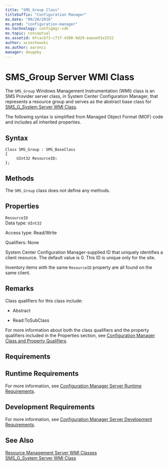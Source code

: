 ```yaml
---
title: "SMS_Group Class"
titleSuffix: "Configuration Manager"
ms.date: "09/20/2016"
ms.prod: "configuration-manager"
ms.technology: configmgr-sdk
ms.topic: conceptual
ms.assetid: 6fcacb73-c71f-4300-9d29-eaeae91e2532
author: aczechowski
ms.author: aaroncz
manager: dougeby
---
```

# SMS_Group Server WMI Class
The `SMS_Group` Windows Management Instrumentation (WMI) class is an SMS Provider server class, in System Center Configuration Manager, that represents a resource group and serves as the abstract base class for [SMS_G_System Server WMI Class](../../../../../develop/reference/core/clients/manage/sms_g_system-server-wmi-class.md).  

 The following syntax is simplified from Managed Object Format (MOF) code and includes all inherited properties.  

## Syntax  

```  
Class SMS_Group : SMS_BaseClass  
{  
     UInt32 ResourceID;  
};  
```  

## Methods  
 The `SMS_Group` class does not define any methods.  

## Properties  
 `ResourceID`  
 Data type: `UInt32`  

 Access type: Read/Write  

 Qualifiers: None  

 System Center Configuration Manager-supplied ID that uniquely identifies a client resource. The default value is 0. This ID is unique only for the site.  

 Inventory items with the same `ResourceID` property are all found on the same client.  

## Remarks  
 Class qualifiers for this class include:  

-   Abstract  

-   Read:ToSubClass  

 For more information about both the class qualifiers and the property qualifiers included in the Properties section, see [Configuration Manager Class and Property Qualifiers](../../../../../develop/reference/misc/class-and-property-qualifiers.md).  

## Requirements  

## Runtime Requirements  
 For more information, see [Configuration Manager Server Runtime Requirements](../../../../../develop/core/reqs/server-runtime-requirements.md).  

## Development Requirements  
 For more information, see [Configuration Manager Server Development Requirements](../../../../../develop/core/reqs/server-development-requirements.md).  

## See Also  
 [Resource Management Server WMI Classes](../../../../../develop/reference/core/clients/manage/configuration-manager-resource-management-server-wmi-classes.md)   
 [SMS_G_System Server WMI Class](../../../../../develop/reference/core/clients/manage/sms_g_system-server-wmi-class.md)
